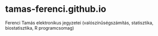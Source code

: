 # tamas-ferenci.github.io
Ferenci Tamás elektronikus jegyzetei (valószínűségszámítás, statisztika, biostatisztika, R programcsomag)
